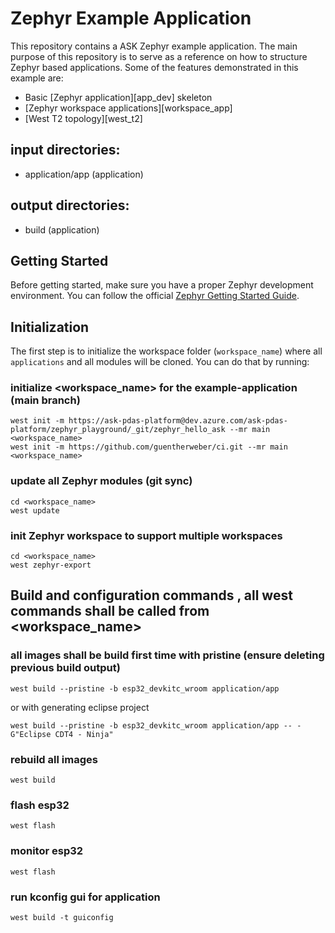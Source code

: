 # Zephyr Example Application

This repository contains a ASK Zephyr example application. The main purpose of this
repository is to serve as a reference on how to structure Zephyr based
applications. Some of the features demonstrated in this example are:

- Basic [Zephyr application][app_dev] skeleton
- [Zephyr workspace applications][workspace_app]
- [West T2 topology][west_t2]

## input directories:
- application/app    (application)

## output directories:
- build         (application)

## Getting Started

Before getting started, make sure you have a proper Zephyr development
environment. You can follow the official
[Zephyr Getting Started Guide](https://docs.zephyrproject.org/latest/getting_started/index.html).

## Initialization

The first step is to initialize the workspace folder (``workspace_name``) where
all ``applications`` and all modules will be cloned. You can do that by running:


### initialize <workspace_name> for the example-application (main branch)
```shell
west init -m https://ask-pdas-platform@dev.azure.com/ask-pdas-platform/zephyr_playground/_git/zephyr_hello_ask --mr main <workspace_name>
west init -m https://github.com/guentherweber/ci.git --mr main <workspace_name>
```

### update all Zephyr modules  (git sync)
```shell
cd <workspace_name>
west update
```

### init Zephyr workspace to support multiple workspaces
```shell
cd <workspace_name>
west zephyr-export
```


## Build and configuration commands , all west commands shall be called from <workspace_name>
### all images shall be build first time with pristine (ensure deleting previous build output)
```shell
west build --pristine -b esp32_devkitc_wroom application/app
``` 
or with generating eclipse project
```shell
west build --pristine -b esp32_devkitc_wroom application/app -- -G"Eclipse CDT4 - Ninja"
``` 

### rebuild all images
```shell
west build
```

### flash esp32
```shell
west flash
```

### monitor esp32
```shell
west flash
```


### run kconfig gui for application
```shell
west build -t guiconfig 
```



